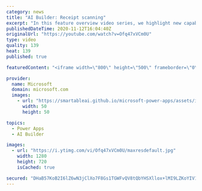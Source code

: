 ```yaml
---
category: news
title: "AI Builder: Receipt scanning"
excerpt: "In this feature overview video series, we highlight new capabilities included in the latest update to AI Builder.  Receipt scanning is a new AI Builder feature that processes receipts to identify and extract information. The AI model identifies receipt data, merchant information, total price, and taxes"
publishedDateTime: 2020-11-12T16:04:40Z
originalUrl: "https://youtube.com/watch?v=Ofq47xVCm0U"
type: video
quality: 139
heat: 139
published: true

featuredContent: "<iframe width=\"800\" height=\"500\" frameborder=\"0\" src=\"https://www.youtube.com/embed/Ofq47xVCm0U\" allow=\"accelerometer; autoplay; encrypted-media; gyroscope; picture-in-picture\" allowfullscreen></iframe>"

provider:
  name: Microsoft
  domain: microsoft.com
  images:
    - url: "https://smartableai.github.io/microsoft-power-apps/assets/images/organizations/microsoft.com-50x50.jpg"
      width: 50
      height: 50

topics:
  - Power Apps
  - AI Builder

images:
  - url: "https://i.ytimg.com/vi/Ofq47xVCm0U/maxresdefault.jpg"
    width: 1280
    height: 720
    isCached: true

secured: "DHaB57KoB2I6lZ6wN3jClXo7F8Gs1TGWFvQV8tQbYHSXllox+lMI9LZKoYIV1YPeCAvk1OMsi5yrOeFrnqvkQca+cZbK/BYCBOClcrAsuZaD+DUDkPKc/N0SpPmCsERtYJWJ273KBqkXnAMMJrjS+j1BL4sHlk1qYv/zvjVS07gMtSg08p0TbeuxJ2qv/3+tWy194v2a0RKSWxjN74+fOxz24MVY3HoQsMB067PyL4CfJsjpQ75/391BXvxiyXiOp7+hb7An7EoxU0LjQ+3G05D7r5LieDSTo6CqmKU4IPc8ylTyLryUThz1J7WW1LP3rJGXpWoEIpOUpIf8OsIcd+zpJWW4MTRQnw2yu7ob2egGAbH20UiSB3VfIUjsKeiWS2QDjmYw/90man509PldRXsb/i26oU7EYaqPeQTinTaBwojMMqEUGOCLTD77LFeo;IEBh63SDV6YURMn+/4FvtA=="
---
```


